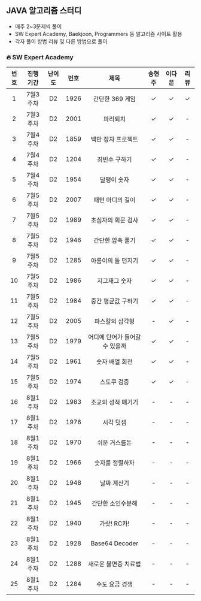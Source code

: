 ## JAVA 알고리즘 스터디
- 매주 2~3문제씩 풀이
- SW Expert Academy, Baekjoon, Programmers 등 알고리즘 사이트 활용
- 각자 풀이 방법 리뷰 및 다른 방법으로 풀이



### 🔥 SW Expert Academy

| 번호  |진행기간|난이도|번호|제목|송현주|이다은|리뷰|
|:---:|:---:|:------:|:---:|:---:|:---:|:---:|:---:|
|  1  |7월3주차|D2|1926|간단한 369 게임|✓|✓|✓|
|  2  | 7월3주차 |D2|2001|파리퇴치|✓|✓|-|
|  3  | 7월4주차 |D2|1859|백만 장자 프로젝트|✓|✓|-|
|  4  | 7월4주차 |D2|1204|최빈수 구하기|✓|✓|-|
|  5  | 7월4주차 |D2|1954|달팽이 숫자|✓|✓|-|
|  6  | 7월5주차 |D2|2007|패턴 마디의 길이|✓|✓|-|
|  7  | 7월5주차 |D2|1989|초심자의 회문 검사|✓|✓|-|
|  8  | 7월5주차 |D2|1946|간단한 압축 풀기|✓|✓|-|
|  9  | 7월5주차 |D2|1285|아름이의 돌 던지기|✓|✓|-|
| 10  | 7월5주차 |D2|1986|지그재그 숫자|✓|✓|-|
| 11  | 7월5주차 |D2|1984|중간 평균값 구하기|✓|✓|-|
| 12  | 7월5주차 |D2|2005|파스칼의 삼각형|-|✓|-|
| 13  | 7월5주차 |D2|1979|어디에 단어가 들어갈 수 있을까|✓|✓|-|
| 14  | 7월5주차 |D2|1961|숫자 배열 회전|✓|✓|-|
| 15  | 7월5주차 |D2|1974|스도쿠 검증|✓|✓|-|
| 16  | 8월1주차 |D2|1983|조교의 성적 매기기|-|-|-|
| 17  | 8월1주차 |D2|1976|시각 덧셈|-|-|-|
| 18  | 8월1주차 |D2|1970|쉬운 거스름돈|-|-|-|
| 19  | 8월1주차 |D2|1966|숫자를 정렬하자|-|-|-|
| 20  | 8월1주차 |D2|1948|날짜 계산기|-|-|-|
| 21  | 8월1주차 |D2|1945|간단한 소인수분해|-|-|-|
| 22  | 8월1주차 |D2|1940|가랏! RC카!|-|-|-|
| 23  | 8월1주차 |D2|1928|Base64 Decoder|-|-|-|
| 24  | 8월1주차 |D2|1288|새로운 불면증 치료법|-|-|-|
| 25  | 8월1주차 |D2|1284|수도 요금 경쟁|-|-|-|

